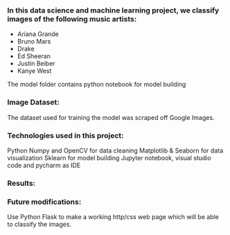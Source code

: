 
### In this data science and machine learning project, we classify images of the following music artists: ###

* Ariana Grande
* Bruno Mars
* Drake
* Ed Sheeran
* Justin Beiber
* Kanye West

The model folder contains python notebook for model building

### Image Dataset: ###

The dataset used for training the model was scraped off Google Images.

### Technologies used in this project: ###
Python
Numpy and OpenCV for data cleaning
Matplotlib & Seaborn for data visualization
Sklearn for model building
Jupyter notebook, visual studio code and pycharm as IDE

### Results: ###




### Future modifications: ###

Use Python Flask to make a working http/css web page which will be able to classify the images.
